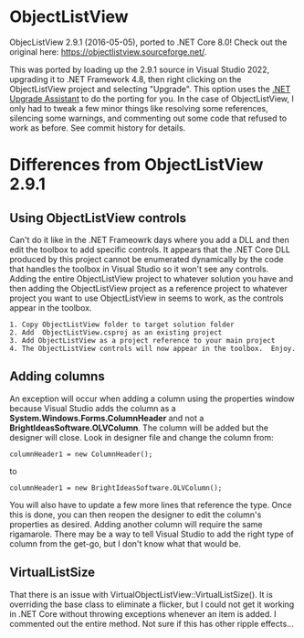 # ObjectListView
ObjecListView 2.9.1 (2016-05-05), ported to .NET Core 8.0!  Check out the original here: https://objectlistview.sourceforge.net/.

This was ported by loading up the 2.9.1 source in Visual Studio 2022, upgrading it to .NET Framework 4.8, then right clicking on the ObjectListView project and selecting "Upgrade".  This option uses the [.NET Upgrade Assistant](https://marketplace.visualstudio.com/items?itemName=ms-dotnettools.upgradeassistant) to do the porting for you.  In the case of ObjectListView, I only had to tweak a few minor things like resolving some references, silencing some warnings, and commenting out some code that refused to work as before.  See commit history for details.

# Differences from ObjectListView 2.9.1

## Using ObjectListView controls
Can't do it like in the .NET Frameowrk days where you add a DLL and then edit the toolbox to add specific controls.  It appears that the .NET Core DLL produced by this project cannot be enumerated dynamically by the code that handles the toolbox in Visual Studio so it won't see any controls.  Adding the entire ObjectListView project to whatever solution you have and then adding the ObjectListView project as a reference project to whatever project you want to use ObjectListView in seems to work, as the controls appear in the toolbox.
	
	1. Copy ObjectListView folder to target solution folder
	2. Add  ObjectListView.csproj as an existing project
	3. Add ObjectListView as a project reference to your main project
	4. The ObjectListView controls will now appear in the toolbox.  Enjoy.

## Adding columns
An exception will occur when adding a column using the properties window because Visual Studio adds the column as a **System.Windows.Forms.ColumnHeader** and not a **BrightIdeasSoftware.OLVColumn**.  The column will be added but the designer will close.  Look in designer file and change the column from:

    columnHeader1 = new ColumnHeader();

to 

    columnHeader1 = new BrightIdeasSoftware.OLVColumn();

You will also have to update a few more lines that reference the type.  Once this is done, you can then reopen the designer to edit the column's properties as desired.  Adding another column will require the same rigamarole.  There may be a way to tell Visual Studio to add the right type of column from the get-go, but I don't know what that would be.

## VirtualListSize

That there is an issue with VirtualObjectListView::VirtualListSize().  It is overriding the base class to eliminate a flicker, but I could not get it working in .NET Core without throwing exceptions whenever an item is added.  I commented out the entire method.  Not sure if this has other ripple effects...